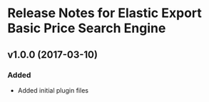 # Release Notes for Elastic Export Basic Price Search Engine

## v1.0.0 (2017-03-10)
 
### Added
- Added initial plugin files